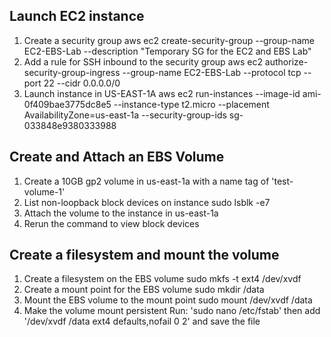 ## Launch EC2 instance
1. Create a security group
aws ec2 create-security-group --group-name EC2-EBS-Lab --description "Temporary SG for the EC2 and EBS Lab"
2. Add a rule for SSH inbound to the security group
aws ec2 authorize-security-group-ingress --group-name EC2-EBS-Lab --protocol tcp --port 22 --cidr 0.0.0.0/0
3. Launch instance in US-EAST-1A
aws ec2 run-instances --image-id ami-0f409bae3775dc8e5 --instance-type t2.micro --placement AvailabilityZone=us-east-1a --security-group-ids sg-033848e9380333988

## Create and Attach an EBS Volume
1. Create a 10GB gp2 volume in us-east-1a with a name tag of 'test-volume-1'
2. List non-loopback block devices on instance
sudo lsblk -e7
3. Attach the volume to the instance in us-east-1a
4. Rerun the command to view block devices

## Create a filesystem and mount the volume
1. Create a filesystem on the EBS volume
sudo mkfs -t ext4 /dev/xvdf
2. Create a mount point for the EBS volume
sudo mkdir /data
3. Mount the EBS volume to the mount point
sudo mount /dev/xvdf /data
4. Make the volume mount persistent
Run: 'sudo nano /etc/fstab' then add '/dev/xvdf /data ext4 defaults,nofail 0 2' and save the file